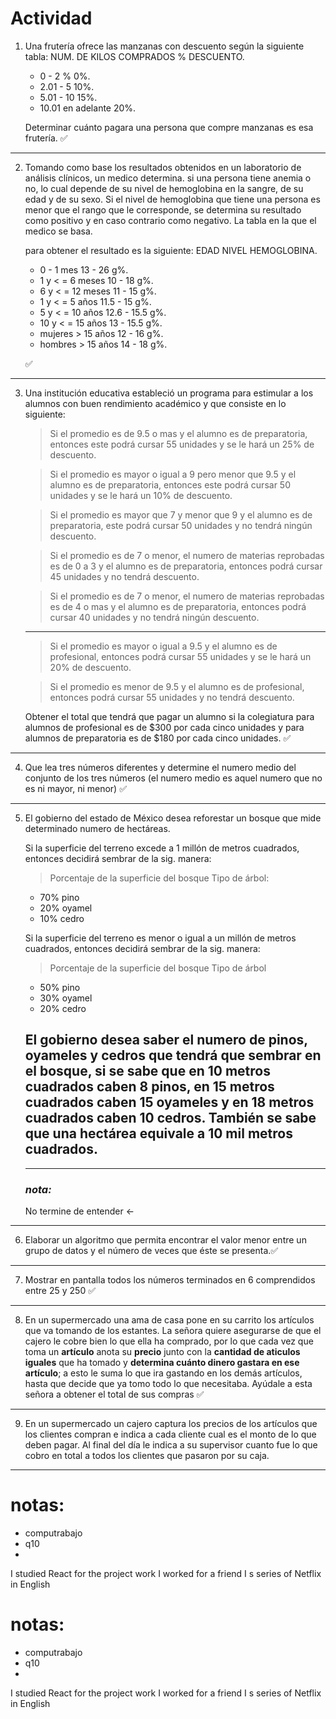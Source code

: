 # Actividad

1. Una frutería ofrece las manzanas con descuento según la siguiente tabla:
   NUM. DE KILOS COMPRADOS % DESCUENTO.

   - 0 - 2 % 0%.
   - 2.01 - 5 10%.
   - 5.01 - 10 15%.
   - 10.01 en adelante 20%.

   Determinar cuánto pagara una persona que compre manzanas es esa frutería.
   ✅

---

2. Tomando como base los resultados obtenidos en un laboratorio de análisis clínicos, un medico determina.
   si una persona tiene anemia o no, lo cual depende de su nivel de hemoglobina en la sangre, de su edad y de su sexo. Si el nivel de hemoglobina que tiene una persona es menor que el rango que le corresponde, se determina su resultado como positivo y en caso contrario como negativo. La tabla en la que el medico se basa.

   para obtener el resultado es la siguiente:
   EDAD NIVEL HEMOGLOBINA.

   - 0 - 1 mes 13 - 26 g%.
   - 1 y < = 6 meses 10 - 18 g%.
   - 6 y < = 12 meses 11 - 15 g%.
   - 1 y < = 5 años 11.5 - 15 g%.
   - 5 y < = 10 años 12.6 - 15.5 g%.
   - 10 y < = 15 años 13 - 15.5 g%.
   - mujeres > 15 años 12 - 16 g%.
   - hombres > 15 años 14 - 18 g%.

   ✅

---

3. Una institución educativa estableció un programa para estimular a los alumnos con buen
   rendimiento académico y que consiste en lo siguiente:

   > Si el promedio es de 9.5 o mas y el alumno es de preparatoria, entonces este podrá cursar 55 unidades y se le hará un 25% de descuento.

   > Si el promedio es mayor o igual a 9 pero menor que 9.5 y el alumno es de preparatoria, entonces este podrá cursar 50 unidades y se le hará un 10% de descuento.

   > Si el promedio es mayor que 7 y menor que 9 y el alumno es de preparatoria, este podrá cursar 50 unidades y no tendrá ningún descuento.

   > Si el promedio es de 7 o menor, el numero de materias reprobadas es de 0 a 3 y el alumno es de preparatoria, entonces podrá cursar 45 unidades y no tendrá descuento.

   > Si el promedio es de 7 o menor, el numero de materias reprobadas es de 4 o mas y el alumno es de preparatoria, entonces podrá cursar 40 unidades y no tendrá ningún descuento.

   ***

   > Si el promedio es mayor o igual a 9.5 y el alumno es de profesional, entonces podrá cursar 55 unidades y se le hará un 20% de descuento.

   > Si el promedio es menor de 9.5 y el alumno es de profesional, entonces podrá cursar 55 unidades y no tendrá descuento.

   Obtener el total que tendrá que pagar un alumno si la colegiatura para alumnos de profesional es de $300 por cada cinco unidades y para alumnos de preparatoria es de $180 por cada cinco unidades.
   ✅

---

4. Que lea tres números diferentes y determine el numero medio del conjunto de los tres números (el numero medio es aquel numero que no es ni mayor, ni menor) ✅

---

5. El gobierno del estado de México desea reforestar un bosque que mide determinado numero de hectáreas.

   Si la superficie del terreno excede a 1 millón de metros cuadrados, entonces decidirá sembrar de la sig. manera:

   > Porcentaje de la superficie del bosque Tipo de árbol:

   - 70% pino
   - 20% oyamel
   - 10% cedro

   Si la superficie del terreno es menor o igual a un millón de metros cuadrados, entonces decidirá sembrar de la sig. manera:

   > Porcentaje de la superficie del bosque Tipo de árbol

   - 50% pino
   - 30% oyamel
   - 20% cedro

   ## **El gobierno desea saber el numero de pinos, oyameles y cedros que tendrá que sembrar en el bosque, si se sabe que en 10 metros cuadrados caben 8 pinos, en 15 metros cuadrados caben 15 oyameles y en 18 metros cuadrados caben 10 cedros. También se sabe que una hectárea equivale a 10 mil metros cuadrados.**

   ***

   ### **_nota:_**

   No termine de entender <-

---

6. Elaborar un algoritmo que permita encontrar el valor menor entre un grupo de datos y el número de veces que éste se presenta.✅

---

7. Mostrar en pantalla todos los números terminados en 6 comprendidos entre 25 y 250 ✅

---

8. En un supermercado una ama de casa pone en su carrito los artículos que va tomando de los estantes. La señora quiere asegurarse de que el cajero le cobre bien lo que ella ha comprado, por lo que cada vez que toma un **artículo** anota su **precio** junto con la **cantidad de aticulos iguales** que ha tomado y **determina cuánto dinero gastara en ese artículo**; a esto le suma lo que ira gastando en los demás artículos, hasta que decide que ya tomo todo lo que necesitaba. Ayúdale a esta señora a obtener el total de sus compras ✅

---

9. En un supermercado un cajero captura los precios de los artículos que los clientes compran e indica a cada cliente cual es el monto de lo que deben pagar. Al final del día le indica a su supervisor cuanto fue lo que cobro en total a todos los clientes que pasaron por su caja.

---

# notas:
- computrabajo
- q10
- 

I studied React for the project work
I worked for a friend
I s series of Netflix in English



# notas:
- computrabajo
- q10
- 

I studied React for the project work
I worked for a friend
I s series of Netflix in English
